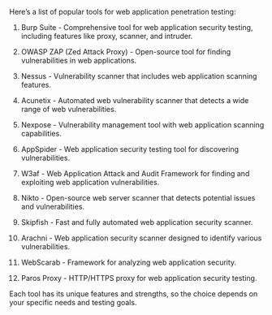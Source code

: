 Here’s a list of popular tools for web application penetration testing:

1. Burp Suite - Comprehensive tool for web application security testing, including features like proxy, scanner, and intruder.


2. OWASP ZAP (Zed Attack Proxy) - Open-source tool for finding vulnerabilities in web applications.


3. Nessus - Vulnerability scanner that includes web application scanning features.


4. Acunetix - Automated web vulnerability scanner that detects a wide range of web vulnerabilities.


5. Nexpose - Vulnerability management tool with web application scanning capabilities.


6. AppSpider - Web application security testing tool for discovering vulnerabilities.


7. W3af - Web Application Attack and Audit Framework for finding and exploiting web application vulnerabilities.


8. Nikto - Open-source web server scanner that detects potential issues and vulnerabilities.


9. Skipfish - Fast and fully automated web application security scanner.


10. Arachni - Web application security scanner designed to identify various vulnerabilities.


11. WebScarab - Framework for analyzing web application security.


12. Paros Proxy - HTTP/HTTPS proxy for web application security testing.



Each tool has its unique features and strengths, so the choice depends on your specific needs and testing goals.

